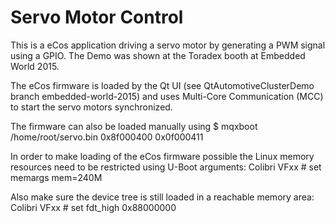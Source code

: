 # Servo Motor Control #

This is a eCos application driving a servo motor by generating a PWM signal
using a GPIO. The Demo was shown at the Toradex booth at Embedded World 2015.

The eCos firmware is loaded by the Qt UI (see QtAutomotiveClusterDemo branch
embedded-world-2015) and uses Multi-Core Communication (MCC) to start the
servo motors synchronized.

The firmware can also be loaded manually using
$ mqxboot /home/root/servo.bin 0x8f000400 0x0f000411

In order to make loading of the eCos firmware possible the Linux memory
resources need to be restricted using U-Boot arguments:
Colibri VFxx # set memargs mem=240M

Also make sure the device tree is still loaded in a reachable memory area:
Colibri VFxx # set fdt_high 0x88000000
